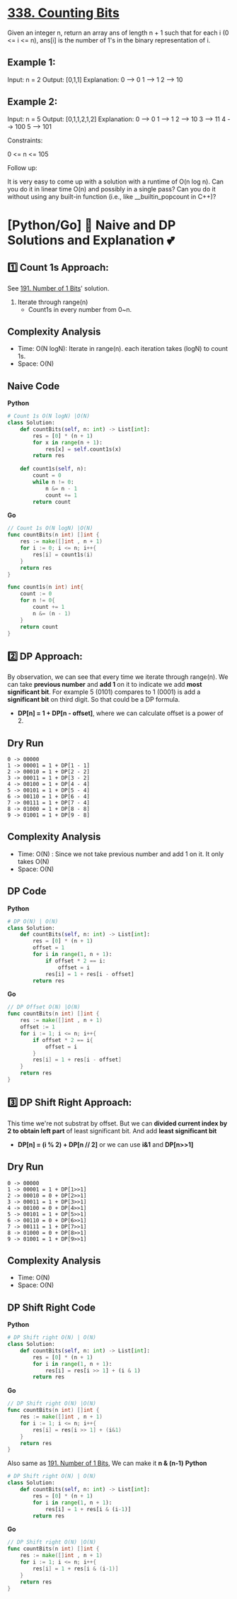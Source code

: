 # [338. Counting Bits](https://leetcode.com/problems/counting-bits/)

Given an integer n, return an array ans of length n + 1 such that for each i (0 <= i <= n), ans[i] is the number of 1's in the binary representation of i.

 

## Example 1:

Input: n = 2
Output: [0,1,1]
Explanation:
0 --> 0
1 --> 1
2 --> 10
## Example 2:

Input: n = 5
Output: [0,1,1,2,1,2]
Explanation:
0 --> 0
1 --> 1
2 --> 10
3 --> 11
4 --> 100
5 --> 101
 

Constraints:

0 <= n <= 105
 

Follow up:

It is very easy to come up with a solution with a runtime of O(n log n). Can you do it in linear time O(n) and possibly in a single pass?
Can you do it without using any built-in function (i.e., like __builtin_popcount in C++)?


# [Python/Go] 🌟 Naive and DP Solutions and Explanation 💕

## 1️⃣ Count 1s Approach:
See [191. Number of 1 Bits](https://leetcode.com/problems/number-of-1-bits/)' solution.
1. Iterate through range(n)
	* Count1s in every number from 0~n.

## Complexity Analysis
* Time: O(N logN): Iterate in range(n). each iteration takes (logN) to count 1s. 
* Space: O(N)
## Naive Code
**Python**
```python []
# Count 1s O(N logN) |O(N)
class Solution:
    def countBits(self, n: int) -> List[int]:     
        res = [0] * (n + 1)
        for x in range(n + 1):
            res[x] = self.count1s(x)
        return res
    
    def count1s(self, n):
        count = 0
        while n != 0:
            n &= n - 1
            count += 1
        return count
```
**Go**
```go []
// Count 1s O(N logN) |O(N)
func countBits(n int) []int {
    res := make([]int , n + 1)
    for i := 0; i <= n; i++{
        res[i] = count1s(i)
    }
    return res
}

func count1s(n int) int{
    count := 0
    for n != 0{
        count += 1
        n &= (n - 1)
    }
    return count
}
```
## 2️⃣ DP Approach:
By observation, we can see that every time we iterate through range(n). We can take **previous number** and **add 1** on it to indicate we add **most significant bit**.
For example 5 (0101) compares to 1 (0001) is add a **significant bit** on third digit. So that could be a DP formula.
* **DP[n] = 1 + DP[n - offset]**, where we can calculate offset is a power of 2.
## Dry Run
```
0 -> 00000
1 -> 00001 = 1 + DP[1 - 1]
2 -> 00010 = 1 + DP[2 - 2]
3 -> 00011 = 1 + DP[3 - 2]
4 -> 00100 = 1 + DP[4 - 4]
5 -> 00101 = 1 + DP[5 - 4]
6 -> 00110 = 1 + DP[6 - 4]
7 -> 00111 = 1 + DP[7 - 4]
8 -> 01000 = 1 + DP[8 - 8]
9 -> 01001 = 1 + DP[9 - 8]
```

## Complexity Analysis
* Time: O(N) : Since we not take previous number and add 1 on it. It only takes O(N)
* Space: O(N)
## DP Code
**Python**
``` Python []
# DP O(N) | O(N)
class Solution:
    def countBits(self, n: int) -> List[int]:
        res = [0] * (n + 1)
        offset = 1
        for i in range(1, n + 1):
            if offset * 2 == i:
                offset = i
            res[i] = 1 + res[i - offset]
        return res
```
**Go**
``` Go []
// DP Offset O(N) |O(N)
func countBits(n int) []int {
    res := make([]int , n + 1)
    offset := 1
    for i := 1; i <= n; i++{
        if offset * 2 == i{
            offset = i
        }
        res[i] = 1 + res[i - offset]
    }
    return res
}
```
## 3️⃣ DP Shift Right Approach:
This time we're not substrat by offset. But we can **divided current index by 2 to obtain left part** of least significant bit. And add **least significant bit**
* **DP[n] = (i % 2) + DP[n // 2]** or we can use **i&1** and **DP[n>>1]**
## Dry Run
```
0 -> 00000
1 -> 00001 = 1 + DP[1>>1]
2 -> 00010 = 0 + DP[2>>1]
3 -> 00011 = 1 + DP[3>>1]
4 -> 00100 = 0 + DP[4>>1]
5 -> 00101 = 1 + DP[5>>1]
6 -> 00110 = 0 + DP[6>>1]
7 -> 00111 = 1 + DP[7>>1]
8 -> 01000 = 0 + DP[8>>1]
9 -> 01001 = 1 + DP[9>>1]
```

## Complexity Analysis
* Time: O(N)
* Space: O(N)

## DP Shift Right Code
**Python**
``` Python []
# DP Shift right O(N) | O(N)
class Solution:
    def countBits(self, n: int) -> List[int]:
        res = [0] * (n + 1)
        for i in range(1, n + 1):
            res[i] = res[i >> 1] + (i & 1)
        return res
```
**Go**
``` Go []
// DP Shift right O(N) |O(N)
func countBits(n int) []int {
    res := make([]int , n + 1)
    for i := 1; i <= n; i++{
        res[i] = res[i >> 1] + (i&1)
    }
    return res
}
```
Also same as [191. Number of 1 Bits](https://leetcode.com/problems/number-of-1-bits/), We can make it **n & (n-1)**
**Python**
``` Python []
# DP Shift right O(N) | O(N)
class Solution:
    def countBits(self, n: int) -> List[int]:
        res = [0] * (n + 1)
        for i in range(1, n + 1):
            res[i] = 1 + res[i & (i-1)]
        return res
```
**Go**
``` Go []
// DP Shift right O(N) |O(N)
func countBits(n int) []int {
    res := make([]int , n + 1)
    for i := 1; i <= n; i++{
        res[i] = 1 + res[i & (i-1)]
    }
    return res
}
```
